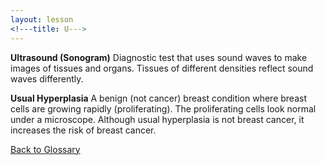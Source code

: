 ```yaml
---
layout: lesson
<!---title: U--->
---
```


<a name="top"></a>

**Ultrasound (Sonogram)** 
Diagnostic test that uses sound waves to make images of tissues and organs. Tissues of different densities reflect sound waves differently.

**Usual Hyperplasia** 
A benign (not cancer) breast condition where breast cells are growing rapidly (proliferating). The proliferating cells look normal under a microscope. Although usual hyperplasia is not breast cancer, it increases the risk of breast cancer.

<!--a href="#top">Back to top of page</a-->
<a href="https://scnslabutsa.github.io/myhthelperEduContent/Glossary/index.html">Back to Glossary</a>
